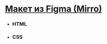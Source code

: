 # [Макет из Figma (Mirro)](https://filpolyakov13041995.github.io/First-experience/)

* ### HTML
* ### CSS
